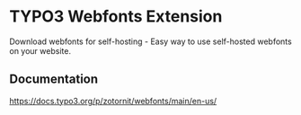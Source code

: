 # TYPO3 Webfonts Extension

Download webfonts for self-hosting - Easy way to use self-hosted webfonts on your website.

## Documentation

https://docs.typo3.org/p/zotornit/webfonts/main/en-us/
